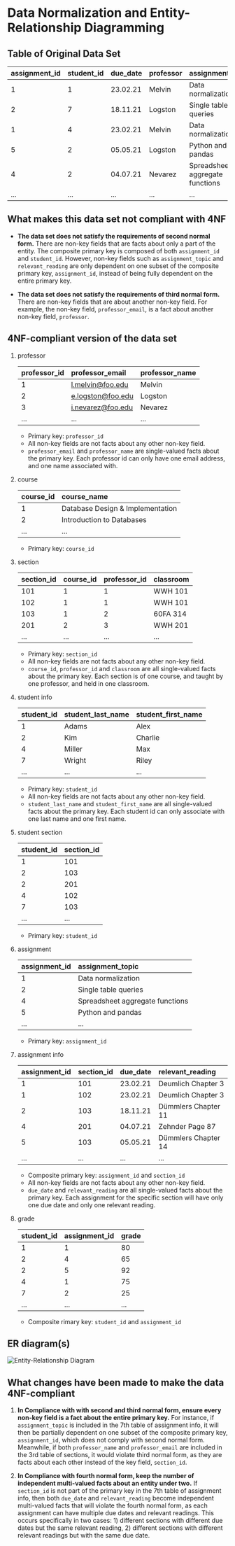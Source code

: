 # Data Normalization and Entity-Relationship Diagramming
## Table of Original Data Set
| assignment_id | student_id | due_date | professor | assignment_topic                | classroom | grade | relevant_reading    | professor_email   |
| :------------ | :--------- | :------- | :-------- | :------------------------------ | :-------- | :---- | :------------------ | :---------------- |
| 1             | 1          | 23.02.21 | Melvin    | Data normalization              | WWH 101   | 80    | Deumlich Chapter 3  | l.melvin@foo.edu  |
| 2             | 7          | 18.11.21 | Logston   | Single table queries            | 60FA 314  | 25    | Dümmlers Chapter 11 | e.logston@foo.edu |
| 1             | 4          | 23.02.21 | Melvin    | Data normalization              | WWH 101   | 75    | Deumlich Chapter 3  | l.melvin@foo.edu  |
| 5             | 2          | 05.05.21 | Logston   | Python and pandas               | 60FA 314  | 92    | Dümmlers Chapter 14 | e.logston@foo.edu |
| 4             | 2          | 04.07.21 | Nevarez   | Spreadsheet aggregate functions | WWH 201   | 65    | Zehnder Page 87     | i.nevarez@foo.edu |
| ...           | ...        | ...      | ...       | ...                             | ...       | ...   | ...                 | ...               |

## What makes this data set not compliant with 4NF
- **The data set does not satisfy the requirements of second normal form.** There are non-key fields that are facts about only a part of the entity. The composite primary key is composed of both `assignment_id` and `student_id`. However, non-key fields such as `assignment_topic` and `relevant_reading` are only dependent on one subset of the composite primary key, `assignment_id`, instead of being fully dependent on the entire primary key.

- **The data set does not satisfy the requirements of third normal form.** There are non-key fields that are about another non-key field. For example, the non-key field, `professor_email`, is a fact about another non-key field, `professor`.

## 4NF-compliant version of the data set

1. professor

    | professor_id  | professor_email    | professor_name |
    | :------------ | :----------------- | :------------- |
    | 1             | l.melvin@foo.edu   | Melvin         |
    | 2             | e.logston@foo.edu  | Logston        |
    | 3             | i.nevarez@foo.edu  | Nevarez        |
    | ...           | ...                | ...            |

    - Primary key: `professor_id`
    - All non-key fields are not facts about any other non-key field.
    - `professor_email` and `professor_name` are single-valued facts about the primary key. Each professor id can only have one email address, and one name associated with.

2. course

    | course_id  | course_name                       |
    | :--------- | :-------------------------------- |
    | 1          | Database Design & Implementation  |
    | 2          | Introduction to Databases         |
    | ...        | ...                               |

    - Primary key: `course_id`

3. section
    
    | section_id | course_id  | professor_id  | classroom  |
    | :--------- | :--------- | :------------ | :--------- |
    | 101        | 1          | 1             | WWH 101    |
    | 102        | 1          | 1             | WWH 101    |
    | 103        | 1          | 2             | 60FA 314   |
    | 201        | 2          | 3             | WWH 201    |
    | ...        | ...        | ...           | ...        |

    - Primary key: `section_id`
    - All non-key fields are not facts about any other non-key field.
    - `course_id`, `professor_id` and `classroom` are all single-valued facts about the primary key. Each section is of one course, and taught by one professor, and held in one classroom.

4. student info

    | student_id  | student_last_name | student_first_name  |
    | :---------- | :---------------- | :------------------ |
    | 1           | Adams             | Alex                |
    | 2           | Kim               | Charlie             |
    | 4           | Miller            | Max                 |
    | 7           | Wright            | Riley               |
    | ...         | ...               | ...                 |

    - Primary key: `student_id`
    - All non-key fields are not facts about any other non-key field.
    - `student_last_name` and `student_first_name` are all single-valued facts about the primary key. Each student id can only associate with one last name and one first name.

5. student section

    | student_id  | section_id |
    | :---------- | :--------- |
    | 1           | 101        |
    | 2           | 103        |
    | 2           | 201        |
    | 4           | 102        |
    | 7           | 103        |
    | ...         | ...        |

    - Primary key: `student_id`

6. assignment

    | assignment_id  | assignment_topic                 |
    | :------------- | :------------------------------- |
    | 1              | Data normalization               |
    | 2              | Single table queries             |
    | 4              | Spreadsheet aggregate functions  |
    | 5              | Python and pandas                |
    | ...            | ...                              |

    - Primary key: `assignment_id`

7. assignment info

    | assignment_id  | section_id | due_date  | relevant_reading     |
    | :------------- | :--------- | :-------- | :------------------- |
    | 1              | 101        | 23.02.21  | Deumlich Chapter 3   |
    | 1              | 102        | 23.02.21  | Deumlich Chapter 3   |
    | 2              | 103        | 18.11.21  | Dümmlers Chapter 11  |
    | 4              | 201        | 04.07.21  | Zehnder Page 87      |
    | 5              | 103        | 05.05.21  | Dümmlers Chapter 14  |
    | ...            | ...        | ...       | ...                  |

    - Composite primary key: `assignment_id` and `section_id`
    - All non-key fields are not facts about any other non-key field.
    - `due_date` and `relevant_reading` are all single-valued facts about the primary key. Each assignment for the specific section will have only one due date and only one relevant reading.

8. grade

    | student_id | assignment_id | grade    |
    | :--------- | :------------ | :------- |
    | 1          | 1             | 80       |
    | 2          | 4             | 65       |
    | 2          | 5             | 92       |
    | 4          | 1             | 75       |
    | 7          | 2             | 25       |
    | ...        | ...           | ...      |

    - Composite rimary key: `student_id` and `assignment_id`

## ER diagram(s)
![Entity-Relationship Diagram](images/ERDiagram.svg)

## What changes have been made to make the data 4NF-compliant
1. **In Compliance with with second and third normal form, ensure every non-key field is a fact about the entire primary key.** For instance, if `assignment_topic` is included in the 7th table of assignment info, it will then be partially dependent on one subset of the composite primary key, `assignment_id`, which does not comply with second normal form. Meanwhile, if both `professor_name` and `professor_email` are included in the 3rd table of sections, it would violate third normal form, as they are facts about each other instead of the key field, `section_id`.

2. **In Compliance with fourth normal form, keep the number of independent multi-valued facts about an entity under two.** If `section_id` is not part of the primary key in the 7th table of assignment info, then both `due_date` and `relevant_reading` become independent multi-valued facts that will violate the fourth normal form, as each assignment can have multiple due dates and relevant readings. This occurs specifically in two cases: 1) different sections with different due dates but the same relevant reading, 2) different sections with different relevant readings but with the same due date.